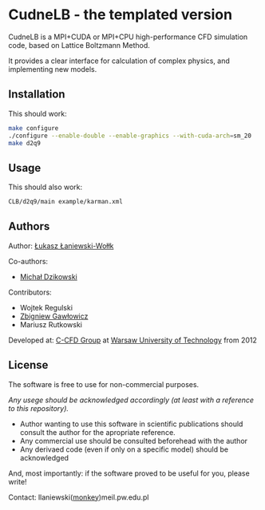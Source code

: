 CudneLB - the templated version
===
CudneLB is a MPI+CUDA or MPI+CPU high-performance CFD simulation code, based on Lattice Boltzmann Method.

It provides a clear interface for calculation of complex physics, and implementing new models.

## Installation

This should work:
```bash
make configure
./configure --enable-double --enable-graphics --with-cuda-arch=sm_20
make d2q9
```

## Usage

This should also work:
```bash
CLB/d2q9/main example/karman.xml
```

## Authors

Author: [Łukasz Łaniewski-Wołłk](https://github.com/llaniewski)

Co-authors:
* [Michał Dzikowski](https://github.com/mdzik)

Contributors:
* Wojtek Regulski
* [Zbigniew Gawłowicz](https://github.com/zgawlowicz)
* Mariusz Rutkowski

Developed at: [C-CFD Group](https://c-cfd.meil.pw.edu.pl/) at [Warsaw University of Technology](http://pw.edu.pl/) from 2012

## License
The software is free to use for non-commercial purposes.

*Any usege should be acknowledged accordingly (at least with a reference to this repository).*
* Author wanting to use this software in scientific publications should consult the author for the apropriate reference.
* Any commercial use should be consulted beforehead with the author
* Any derivaed code (even if only on a specific model) should be acknowledged

And, most importantly: if the software proved to be useful for you, please write!

Contact: llaniewski([monkey](https://en.wikipedia.org/wiki/At_sign#Names_in_other_languages))meil.pw.edu.pl
